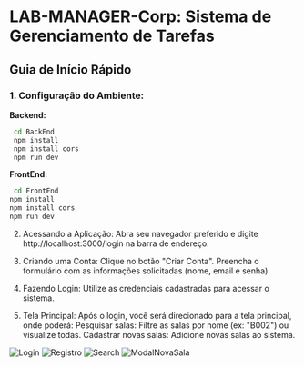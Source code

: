 # LAB-MANAGER-Corp: Sistema de Gerenciamento de Tarefas

## **Guia de Início Rápido**

### **1. Configuração do Ambiente:**

**Backend:**
 ```bash
  cd BackEnd
  npm install
  npm install cors
  npm run dev
```
**FrontEnd:**
```bash
 cd FrontEnd
npm install
npm install cors
npm run dev
```

2. Acessando a Aplicação:
Abra seu navegador preferido e digite http://localhost:3000/login na barra de endereço.

3. Criando uma Conta:
Clique no botão "Criar Conta".
Preencha o formulário com as informações solicitadas (nome, email e senha).

4. Fazendo Login:
Utilize as credenciais cadastradas para acessar o sistema.

5. Tela Principal:
Após o login, você será direcionado para a tela principal, onde poderá:
Pesquisar salas: Filtre as salas por nome (ex: "B002") ou visualize todas.
Cadastrar novas salas: Adicione novas salas ao sistema.
 
![Login](https://github.com/user-attachments/assets/f5347594-707e-48e7-82f2-f23c1d2fac7d)
![Registro](https://github.com/user-attachments/assets/971fc632-f9a1-4297-82a1-5320675f1d51)
![Search](https://github.com/user-attachments/assets/7633d190-6441-4354-9906-cd36d5a31ede)
![ModalNovaSala](https://github.com/user-attachments/assets/47810671-155d-492f-93b6-e5c2f36db38d)


